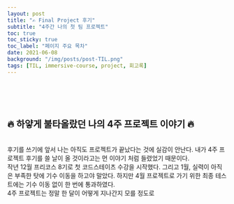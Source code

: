 ```yaml
---
layout: post
title: "✍ Final Project 후기"
subtitle: "4주간 나의 첫 팀 프로젝트"
toc: true
toc_sticky: true
toc_label: "페이지 주요 목차"
date: 2021-06-08
background: "/img/posts/post-TIL.png"
tags: [TIL, immersive-course, project, 회고록]
---
```


<br/>
<br/>
<br/>

## 🔥 하얗게 불타올랐던 나의 4주 프로젝트 이야기 🔥

<br />
후기를 쓰기에 앞서 나는 아직도 프로젝트가 끝났다는 것에 실감이 안난다. 내가 4주 프로젝트 후기를 쓸 날이 올 것이라고는 먼 이야기 처럼 들렸었기 때문이다.

<br />
작년 12월 프리코스 8기로 첫 코드스테이츠 수강을 시작했다. 그리고 1월, 실력이 아직은 부족한 탓에 기수 이동을 하고야 말았다. 하지만 4월 프로젝트로 가기 위한 최종 테스트에는 기수 이동 없이 한 번에 통과하였다.

<br />
4주 프로젝트는 정말 한 달이 어떻게 지나간지 모를 정도로

<br/>
<br/>
<br/>
<br/>
<br/>
